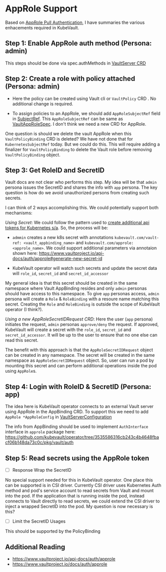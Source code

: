 # AppRole Support

Based on [AppRole Pull Authentication](https://learn.hashicorp.com/vault/identity-access-management/approle), I have summaries the various enhacements required in KubeVault.

## Step 1: Enable AppRole auth method (Persona: admin)

This steps should be done via spec.authMethods in [VaultServer CRD](
https://github.com/kubevault/operator/blob/3535586316cb243c4b4648fbacf06b148da73c0c/apis/kubevault/v1alpha1/vaultserver_types.go#L89-L91)

## Step 2: Create a role with policy attached (Persona: admin)

 - Here the policy can be created using Vault cli or `VaultPolicy` CRD . No additional change is required.

 - To assign policies to an AppRole, we should add `AppRoleSubjectRef` field in [SubjectRef](https://github.com/kubevault/operator/blob/3535586316cb243c4b4648fbacf06b148da73c0c/apis/policy/v1alpha1/vaultpolicybinding_types.go#L78). This `AppRoleSubjectRef` can be same as [VaultAppRoleSpec](https://github.com/kotyara85/operator/blob/1a9712a3dbb3e0517a6a00b6e9b4b629e9ce9b82/apis/approle/v1alpha1/vaultapprole_types.go#L47). I don't think we need a new CRD for AppRole.

  One question is should we delete the vault AppRole when this `VaultPolicyBinding` CRD is deleted? We have not done that for `KubernetesSubjectRef` today. But we could do this. This will require adding a finalizer for `VaultPolicyBinding` to delete the Vault role before removing `VaultPolicyBinding` object.

## Step 3: Get RoleID and SecretID

Vault docs are not clear who performs this step. My idea will be that `admin` persona issues the SecretID and shares the info with `app` persona. The key question is how do we avoid unauthorized persons from creating such secrets.

I can think of 2 ways accomplishing this. We could potentially support both mechanisms:

*Using Secret*: We could follow the pattern used to [create additional api tokens for Kubernetes s/a](https://kubernetes.io/docs/reference/access-authn-authz/service-accounts-admin/#to-create-additional-api-tokens). So, the process will be:

  - `admmin` creates a new k8s secret with annotations `kubevault.com/vault-ref: <vault_appbinding_name>` and `kubevault.com/approle: <approle_name>`. We could support additional parameters via annotaion shown here: https://www.vaultproject.io/api-docs/auth/approle#generate-new-secret-id

  - KubeVault operator will watch such secrets and update the secret data will `role_id`, `secret_id` and `secret_id_accessor`

My general idea is that this secret should be created in the same namespace where Vault AppBinding resides and only `admin` personas should have access to this namespace. To give `app` personas access, `admin` persona will create a `Role` & `RoleBinding` with a resoure name matching this secret. Creating the `Role` and `RoleBinding` is outside the scope of KubeVault operator (I think?).

*Using a new AppRoleSecretIDRequest CRD*: Here the user (`app` persona) initiates the request, `admin` personas `approve/deny` the request. If approved, KubeVault will create a secret with the `role_id`, `secret_id` and `secret_id_accessor`. It will be up to the user to ensure that no one else can read this secret.

The benefit with this approach is that the `AppRoleSecretIDRequest` object can be created in any namespace. The secret will be created in the same namespace as `AppRoleSecretIDRequest` object. So, user can run a pod by mounting this secret and can perform additional operations inside the pod using `AppRole`s.

## Step 4: Login with RoleID & SecretID (Persona: app)

The idea here is KubeVault operator connects to an external Vault server using AppRole in the AppBinding CRD. To support this we need to add
`AppRole *AppRoleConfig` in [VaultServerConfiguration](https://github.com/kubevault/operator/blob/3535586316cb243c4b4648fbacf06b148da73c0c/apis/config/v1alpha1/vault_server_config_types.go#L28)

The info from AppBinding should be used to implement `AuthInterface` interface in `approle` package here: https://github.com/kubevault/operator/tree/3535586316cb243c4b4648fbacf06b148da73c0c/pkg/vault/auth

## Step 5: Read secrets using the AppRole token
- [ ] Response Wrap the SecretID

No special support needed for this in KubeVault operator. One place this can be supported is in CSI driver. Currently CSI driver uses Kubernetes Auth method and pod's service account to read secrets from Vault and mount into the pod. If the application that is running inside the pod, instead connects to Vault directly to read secrets, we could extend the CSI driver to inject a wrapped SecretID into the pod. My question is now necessary is this?

- [ ] Limit the SecretID Usages

This should be supported by the PolicyBinding

## Additional Reading

- https://www.vaultproject.io/api-docs/auth/approle
- https://www.vaultproject.io/docs/auth/approle
